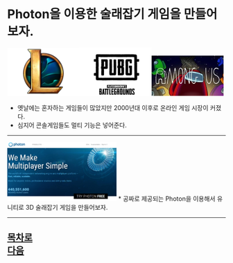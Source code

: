 Photon을 이용한 술래잡기 게임을 만들어보자.
=======================
<img src="https://github.com/isp829/3dunitymulty/blob/master/images/lecture1/lecture1-1/1-1-1.jpg" width="33%"><img src="https://github.com/isp829/3dunitymulty/blob/master/images/lecture1/lecture1-1/1-1-2.png" width="33%"><img src="https://github.com/isp829/3dunitymulty/blob/master/images/lecture1/lecture1-1/1-1-3.jpg" width="33%">  
* 옛날에는 혼자하는 게임들이 많았지만 2000년대 이후로 온라인 게임 시장이 커졌다.  
* 심지어 콘솔게임들도 멀티 기능은 넣어준다.  
------------------------------------  
<img src="https://github.com/isp829/3dunitymulty/blob/master/images/lecture1/lecture1-1/1-1-4.PNG" width="50%">      
* 공짜로 제공되는 Photon을 이용해서 유니티로 3D 술래잡기 게임을 만들어보자.    

------------------------------------------------------       
[목차로](https://github.com/isp829/3dunitymulty/blob/master/README.md)  
[다음](https://github.com/isp829/HU/blob/master/lecture/lecture2.md)  
-----------------------------
    
